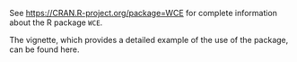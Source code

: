 See https://CRAN.R-project.org/package=WCE for complete information about the R package `WCE`.

The vignette, which provides a detailed example of the use of the package, can be found here.
